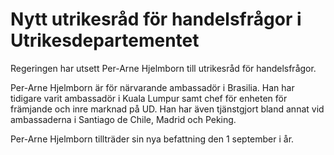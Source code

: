# Nytt utrikesråd för handelsfrågor i Utrikesdepartementet

Regeringen har utsett Per-Arne Hjelmborn till utrikesråd för handelsfrågor.

Per-Arne Hjelmborn är för närvarande ambassadör i Brasilia. Han har tidigare varit ambassadör i Kuala Lumpur samt chef för enheten för främjande och inre marknad på UD. Han har även tjänstgjort bland annat vid ambassaderna i Santiago de Chile, Madrid och Peking.

Per-Arne Hjelmborn tillträder sin nya befattning den 1 september i år.

